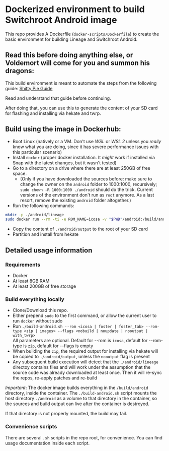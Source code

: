 # Dockerized environment to build Switchroot Android image

This repo provides A Dockerfile (`docker-scripts/Dockerfile`) to create the basic environment for building Lineage and Switchroot Android.

## Read this before doing anything else, or Voldemort will come for you and summon his dragons:
This build environment is meant to automate the steps from the following guide: [Shitty Pie Guide](https://gitlab.com/ZachyCatGames/shitty-pie-guide)

Read and understand that guide before continuing.

After doing that, you can use this to generate the content of your SD card for flashing and installing via hekate and twrp.

## Build using the image in Dockerhub:
- Boot Linux (natively or a VM. Don't use *WSL* or *WSL 2* unless you *really* know what you are doing, since it has severe performance issues with this particular scenario)
- Install `docker` (proper docker installation. It *might* work if installed via Snap with the latest changes, but it wasn't tested) 
- Go to a directory on a drive where there are at least 250GB of free space.
   - (Only if you have downloaded the sources before: make sure to change the owner on the `android` folder to 1000:1000, recursively;  `sudo chown -R 1000:1000 ./android` should do the trick. Current versions of the environment don't run as `root` anymore. As a last resort, remove the existing `android` folder altogether.)
- Run the following commands:
```bash
mkdir -p ./android/lineage
sudo docker run --rm -ti -e ROM_NAME=icosa -v "$PWD"/android:/build/android pablozaiden/switchroot-android-build:latest
```
- Copy the content of `./android/output` to the root of your SD card
- Partition and install from hekate

## Detailed usage information

### Requirements
- Docker
- At least 8GB RAM
- At least 200GB of free storage

### Build everything locally

- Clone/Download this repo.
- Either prepend `sudo` to the first command, or allow the current user to run `docker` without sudo
- Run `./build-android.sh --rom <icosa | foster | foster_tab> --rom-type <zip | images> --flags <nobuild | noupdate | nooutput | with_twrp>`  
All parameters are optional. Default for --rom is `icosa`, default for --rom-type is `zip`, default for --flags is empty
- When building the `zip`, the required output for installing via hekate will be copied to `./android/output`, unless the `nooutput` flag is present
- Any subsequent build execution will detect that the `./android/lineage` directoy contains files and will work under the assumption that the source code was already downloaded at least once. Then it will re-sync the repos, re-apply patches and re-build

*Important*: The docker image builds everything in the `/build/android` directory, inside the container. The `./build-android.sh` script mounts the host directory `./android` as a volume to that directory in the container, so the sources and build output can live after the container is destroyed.

If that directory is not properly mounted, the build may fail.

### Convenience scripts

There are several `.sh` scripts in the repo root, for convenience. You can find usage documentation inside each script.
